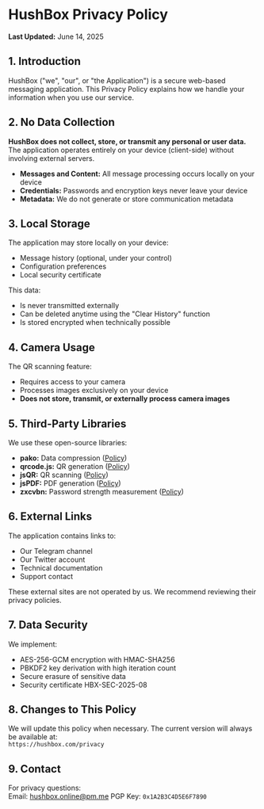 # HushBox Privacy Policy

**Last Updated:** June 14, 2025

## 1. Introduction
HushBox ("we", "our", or "the Application") is a secure web-based messaging application. This Privacy Policy explains how we handle your information when you use our service.

## 2. No Data Collection
**HushBox does not collect, store, or transmit any personal or user data.** The application operates entirely on your device (client-side) without involving external servers.

- **Messages and Content:** All message processing occurs locally on your device
- **Credentials:** Passwords and encryption keys never leave your device
- **Metadata:** We do not generate or store communication metadata

## 3. Local Storage
The application may store locally on your device:
- Message history (optional, under your control)
- Configuration preferences
- Local security certificate

This data:
- Is never transmitted externally
- Can be deleted anytime using the "Clear History" function
- Is stored encrypted when technically possible

## 4. Camera Usage
The QR scanning feature:
- Requires access to your camera
- Processes images exclusively on your device
- **Does not store, transmit, or externally process camera images**

## 5. Third-Party Libraries
We use these open-source libraries:
- **pako:** Data compression ([Policy](https://github.com/nodeca/pako))
- **qrcode.js:** QR generation ([Policy](https://github.com/soldair/node-qrcode))
- **jsQR:** QR scanning ([Policy](https://github.com/cozmo/jsQR))
- **jsPDF:** PDF generation ([Policy](https://github.com/parallax/jsPDF))
- **zxcvbn:** Password strength measurement ([Policy](https://github.com/dropbox/zxcvbn))

## 6. External Links
The application contains links to:
- Our Telegram channel
- Our Twitter account
- Technical documentation
- Support contact

These external sites are not operated by us. We recommend reviewing their privacy policies.

## 7. Data Security
We implement:
- AES-256-GCM encryption with HMAC-SHA256
- PBKDF2 key derivation with high iteration count
- Secure erasure of sensitive data
- Security certificate HBX-SEC-2025-08

## 8. Changes to This Policy
We will update this policy when necessary. The current version will always be available at:  
`https://hushbox.com/privacy`

## 9. Contact
For privacy questions:  
Email: hushbox.online@pm.me 
PGP Key: `0x1A2B3C4D5E6F7890`
